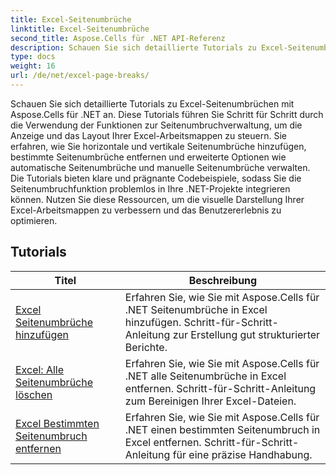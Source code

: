 ```yaml
---
title: Excel-Seitenumbrüche
linktitle: Excel-Seitenumbrüche
second_title: Aspose.Cells für .NET API-Referenz
description: Schauen Sie sich detaillierte Tutorials zu Excel-Seitenumbrüchen mit Aspose.Cells für .NET an. Verbessern Sie ganz einfach das Layout Ihrer Excel-Arbeitsmappen.
type: docs
weight: 16
url: /de/net/excel-page-breaks/
---
```

Schauen Sie sich detaillierte Tutorials zu Excel-Seitenumbrüchen mit Aspose.Cells für .NET an. Diese Tutorials führen Sie Schritt für Schritt durch die Verwendung der Funktionen zur Seitenumbruchverwaltung, um die Anzeige und das Layout Ihrer Excel-Arbeitsmappen zu steuern. Sie erfahren, wie Sie horizontale und vertikale Seitenumbrüche hinzufügen, bestimmte Seitenumbrüche entfernen und erweiterte Optionen wie automatische Seitenumbrüche und manuelle Seitenumbrüche verwalten. Die Tutorials bieten klare und prägnante Codebeispiele, sodass Sie die Seitenumbruchfunktion problemlos in Ihre .NET-Projekte integrieren können. Nutzen Sie diese Ressourcen, um die visuelle Darstellung Ihrer Excel-Arbeitsmappen zu verbessern und das Benutzererlebnis zu optimieren.

## Tutorials 
| Titel | Beschreibung |
| --- | --- |
| [Excel Seitenumbrüche hinzufügen](./excel-add-page-breaks/) | Erfahren Sie, wie Sie mit Aspose.Cells für .NET Seitenumbrüche in Excel hinzufügen. Schritt-für-Schritt-Anleitung zur Erstellung gut strukturierter Berichte. |  
| [Excel: Alle Seitenumbrüche löschen](./excel-clear-all-page-breaks/) | Erfahren Sie, wie Sie mit Aspose.Cells für .NET alle Seitenumbrüche in Excel entfernen. Schritt-für-Schritt-Anleitung zum Bereinigen Ihrer Excel-Dateien. |  
| [Excel Bestimmten Seitenumbruch entfernen](./excel-remove-specific-page-break/) | Erfahren Sie, wie Sie mit Aspose.Cells für .NET einen bestimmten Seitenumbruch in Excel entfernen. Schritt-für-Schritt-Anleitung für eine präzise Handhabung. |  